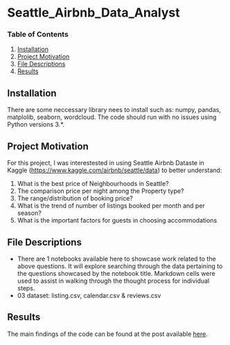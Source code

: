 # Seattle_Airbnb_Data_Analyst

### Table of Contents

1. [Installation](#installation)
2. [Project Motivation](#motivation)
3. [File Descriptions](#files)
4. [Results](#results)


## Installation <a name="installation"></a>

There are some neccessary library nees to install such as: numpy, pandas, matplolib, seaborn, wordcloud.  The code should run with no issues using Python versions 3.*.

## Project Motivation<a name="motivation"></a>

For this project, I was interestested in using Seattle Airbnb Dataste in Kaggle (https://www.kaggle.com/airbnb/seattle/data) to better understand:

1. What is the best price of Neighbourhoods in Seattle?
2. The comparison price per night among the Property type?
3. The range/distribution of booking price?
4. What is the trend of number of listings booked per month and per season?
5. What is the important factors for guests in choosing accommodations


## File Descriptions <a name="files"></a>

- There are 1 notebooks available here to showcase work related to the above questions.  It will explore searching through the data pertaining to the questions showcased by the notebook title.  Markdown cells were used to assist in walking through the thought process for individual steps. 
- 03 dataset: listing.csv, calendar.csv & reviews.csv 


## Results<a name="results"></a>

The main findings of the code can be found at the post available [here](https://medium.com/@NguyenKhoaLamTrinh/the-meaningful-insights-of-accommodations-prices-of-seattle-airbnb-data-analyst-4329f37ec38c).
 


